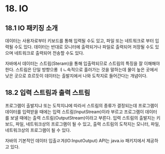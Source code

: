 # 18. IO
## 18.1 IO 패키징 소개

데이터는 사용자로부터 키보드를 통해 입력될 수도 있고, 파일 또는 네트워크로 부터 입력될 수도 있다. 데이터는 반대로 모니터에 출력되거나 파일로 출력되어 저장될 수도 있으며 네트워크로 출력되어 전송할 수도 있다.

자바에서 데이터는 스트림(Steram)을 통해 입출력되므로 스트림의 특징을 잘 이해해야 한다. 스트림은 단일 방향으롱 ㅕㄴ속적으로 흘러가는 것을 말하는데 물이 높은 곳에서 낮은 곳으로 흐르듯이 데이터는 출발지에서 나와 도착지로 들어간다는 개념이다.

## 18.2 입력 스트림과 출력 스트림

프로그램이 출발지냐 또는 도착지냐에 따라서 스트림의 종류가 결정되는데 프로그램이 데이터를 입력받을 때에는 입력 스트림(InputStream)이라 부르고 프로그램이 데이터를 보낼 때에는 출력 스트림(OutputStream)이라고 부른다. 입력 스트림의 출발지는 키보드, 파일, 네트워크상의 프로그램이 될 수 있고, 출력 스트림의 도착지는 모니터, 파일, 네트워크상의 프로그램이 될 수 있다.

자바의 기본적인 데이터 입출ㄹ겨(IO:InputOutput) API는 java.io 패키지에서 제공하고 있다. 


